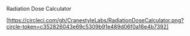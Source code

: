 Radiation Dose Calculator

[https://circleci.com/gh/CranestyleLabs/RadiationDoseCalculator.png?circle-token=c352826043e69c5309b91e489d06f0a16e4b7392]
